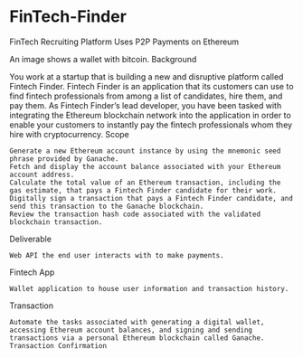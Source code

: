 # FinTech-Finder

FinTech Recruiting Platform Uses P2P Payments on Ethereum

An image shows a wallet with bitcoin.
Background

You work at a startup that is building a new and disruptive platform called Fintech Finder. Fintech Finder is an application that its customers can use to find fintech professionals from among a list of candidates, hire them, and pay them. As Fintech Finder’s lead developer, you have been tasked with integrating the Ethereum blockchain network into the application in order to enable your customers to instantly pay the fintech professionals whom they hire with cryptocurrency.
Scope

    Generate a new Ethereum account instance by using the mnemonic seed phrase provided by Ganache.
    Fetch and display the account balance associated with your Ethereum account address.
    Calculate the total value of an Ethereum transaction, including the gas estimate, that pays a Fintech Finder candidate for their work.
    Digitally sign a transaction that pays a Fintech Finder candidate, and send this transaction to the Ganache blockchain.
    Review the transaction hash code associated with the validated blockchain transaction.

Deliverable

    Web API the end user interacts with to make payments.

Fintech App

    Wallet application to house user information and transaction history.

Transaction

    Automate the tasks associated with generating a digital wallet, accessing Ethereum account balances, and signing and sending transactions via a personal Ethereum blockchain called Ganache. Transaction Confirmation
